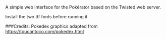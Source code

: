 A simple web interface for the Pokérator based on the Twisted web server.

Install the two ttf fonts before running it.

###Credits:
Pokedex graphics adapted from https://toucantoco.com/pokedex.html